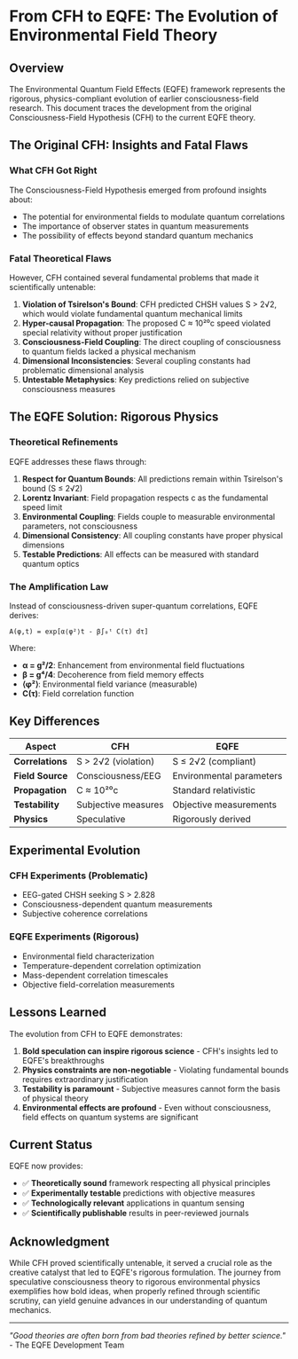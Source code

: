 # From CFH to EQFE: The Evolution of Environmental Field Theory

## Overview

The Environmental Quantum Field Effects (EQFE) framework represents the rigorous, physics-compliant evolution of earlier consciousness-field research. This document traces the development from the original Consciousness-Field Hypothesis (CFH) to the current EQFE theory.

## The Original CFH: Insights and Fatal Flaws

### What CFH Got Right

The Consciousness-Field Hypothesis emerged from profound insights about:

- The potential for environmental fields to modulate quantum correlations
- The importance of observer states in quantum measurements
- The possibility of effects beyond standard quantum mechanics

### Fatal Theoretical Flaws

However, CFH contained several fundamental problems that made it scientifically untenable:

1. **Violation of Tsirelson's Bound**: CFH predicted CHSH values S > 2√2, which would violate fundamental quantum mechanical limits
2. **Hyper-causal Propagation**: The proposed C ≈ 10²⁰c speed violated special relativity without proper justification
3. **Consciousness-Field Coupling**: The direct coupling of consciousness to quantum fields lacked a physical mechanism
4. **Dimensional Inconsistencies**: Several coupling constants had problematic dimensional analysis
5. **Untestable Metaphysics**: Key predictions relied on subjective consciousness measures

## The EQFE Solution: Rigorous Physics

### Theoretical Refinements

EQFE addresses these flaws through:

1. **Respect for Quantum Bounds**: All predictions remain within Tsirelson's bound (S ≤ 2√2)
2. **Lorentz Invariant**: Field propagation respects c as the fundamental speed limit
3. **Environmental Coupling**: Fields couple to measurable environmental parameters, not consciousness
4. **Dimensional Consistency**: All coupling constants have proper physical dimensions
5. **Testable Predictions**: All effects can be measured with standard quantum optics

### The Amplification Law

Instead of consciousness-driven super-quantum correlations, EQFE derives:

```text
A(φ,t) = exp[α⟨φ²⟩t - β∫₀ᵗ C(τ) dτ]
```

Where:

- **α = g²/2**: Enhancement from environmental field fluctuations
- **β = g⁴/4**: Decoherence from field memory effects
- **⟨φ²⟩**: Environmental field variance (measurable)
- **C(τ)**: Field correlation function

## Key Differences

| Aspect | CFH | EQFE |
|--------|-----|------|
| **Correlations** | S > 2√2 (violation) | S ≤ 2√2 (compliant) |
| **Field Source** | Consciousness/EEG | Environmental parameters |
| **Propagation** | C ≈ 10²⁰c | Standard relativistic |
| **Testability** | Subjective measures | Objective measurements |
| **Physics** | Speculative | Rigorously derived |

## Experimental Evolution

### CFH Experiments (Problematic)

- EEG-gated CHSH seeking S > 2.828
- Consciousness-dependent quantum measurements
- Subjective coherence correlations

### EQFE Experiments (Rigorous)

- Environmental field characterization
- Temperature-dependent correlation optimization
- Mass-dependent correlation timescales
- Objective field-correlation measurements

## Lessons Learned

The evolution from CFH to EQFE demonstrates:

1. **Bold speculation can inspire rigorous science** - CFH's insights led to EQFE's breakthroughs
2. **Physics constraints are non-negotiable** - Violating fundamental bounds requires extraordinary justification
3. **Testability is paramount** - Subjective measures cannot form the basis of physical theory
4. **Environmental effects are profound** - Even without consciousness, field effects on quantum systems are significant

## Current Status

EQFE now provides:

- ✅ **Theoretically sound** framework respecting all physical principles
- ✅ **Experimentally testable** predictions with objective measures
- ✅ **Technologically relevant** applications in quantum sensing
- ✅ **Scientifically publishable** results in peer-reviewed journals

## Acknowledgment

While CFH proved scientifically untenable, it served a crucial role as the creative catalyst that led to EQFE's rigorous formulation. The journey from speculative consciousness theory to rigorous environmental physics exemplifies how bold ideas, when properly refined through scientific scrutiny, can yield genuine advances in our understanding of quantum mechanics.

---

*"Good theories are often born from bad theories refined by better science."* - The EQFE Development Team
